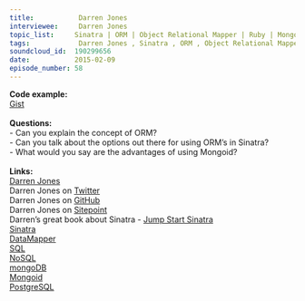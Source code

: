 ```yaml
--- 
title:           Darren Jones 
interviewee:     Darren Jones 
topic_list:     Sinatra | ORM | Object Relational Mapper | Ruby | Mongoid | Database | SQL & NoSQL
tags:            Darren Jones , Sinatra , ORM , Object Relational Mapper , Ruby , Mongoid , Database , SQL  NoSQL
soundcloud_id:  190299656
date:           2015-02-09
episode_number: 58
---
```


<p class="show_notes_display"><b>Code example:<br></b><a rel="nofollow" target="_blank" href="https://gist.github.com/anonymous/3558d0e07edc36d025db">Gist</a><b><br><br>Questions:</b><br>- Can you explain the concept of ORM?<br>- Can you talk about the options out there for using ORM’s in Sinatra?<br>- What would you say are the advantages of using Mongoid?<br><br><b>Links:</b><br><a rel="nofollow" target="_blank" href="http://daz4126.com/">Darren Jones</a><br>Darren Jones on <a rel="nofollow" target="_blank" href="https://twitter.com/daz4126">Twitter</a><br>Darren Jones on <a rel="nofollow" target="_blank" href="https://github.com/daz4126">GitHub</a><br>Darren Jones on <a rel="nofollow" target="_blank" href="http://www.sitepoint.com/author/djones/">Sitepoint</a><br>Darren’s great book about Sinatra - <a rel="nofollow" target="_blank" href="http://www.amazon.com/Jump-Start-Sinatra-Darren-Jones/dp/0987332147">Jump Start Sinatra</a><br><a rel="nofollow" target="_blank" href="http://www.sinatrarb.com/">Sinatra</a><br><a rel="nofollow" target="_blank" href="http://datamapper.org/">DataMapper</a><br><a rel="nofollow" target="_blank" href="http://code.tutsplus.com/articles/sql-for-beginners--net-8200">SQL</a><br><a rel="nofollow" target="_blank" href="http://nosql.mypopescu.com/kb/nosql-getting-started">NoSQL</a><br><a rel="nofollow" target="_blank" href="https://www.mongodb.org/">mongoDB</a><br><a rel="nofollow" target="_blank" href="http://mongoid.org/en/mongoid/index.html">Mongoid</a><br><a rel="nofollow" target="_blank" href="http://www.postgresql.org/">PostgreSQL</a><br><br></p>
